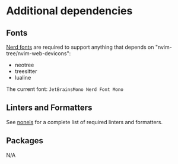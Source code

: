 # Additional dependencies

## Fonts

[Nerd fonts](https://www.nerdfonts.com/) are required to support anything that depends on "nvim-tree/nvim-web-devicons":
* neotree
* treesitter
* lualine 

The current font: `JetBrainsMono Nerd Font Mono`

## Linters and Formatters 

See [nonels](lua/plugins/nonels.lua) for a complete list of required linters and formatters. 

## Packages 

N/A 
